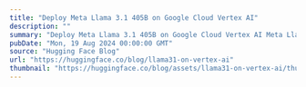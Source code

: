```yaml
---
title: "Deploy Meta Llama 3.1 405B on Google Cloud Vertex AI"
description: ""
summary: "Deploy Meta Llama 3.1 405B on Google Cloud Vertex AI Meta Llama 3.1 is the latest open LLM from Meta..."
pubDate: "Mon, 19 Aug 2024 00:00:00 GMT"
source: "Hugging Face Blog"
url: "https://huggingface.co/blog/llama31-on-vertex-ai"
thumbnail: "https://huggingface.co/blog/assets/llama31-on-vertex-ai/thumbnail.png"
---
```


